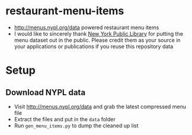 restaurant-menu-items
=======================
* http://menus.nypl.org/data powered restaurant menu items
* I would like to sincerely thank [New York Public Library](http://www.nypl.org/) for putting the menu dataset out in the public. Please credit them as your source in your applications or publications if you reuse this repository data

Setup
=====
Download NYPL data
------------------
* Visit http://menus.nypl.org/data and grab the latest compressed menu file
* Extract the files and put in the `data` folder
* Run `gen_menu_items.py` to dump the cleaned up list
